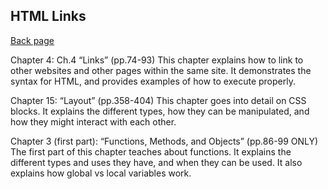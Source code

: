 ## HTML Links

[Back page](README.md)


Chapter 4: Ch.4 “Links” (pp.74-93)
    This chapter explains how to link to other websites and other pages within the same site. It demonstrates the syntax for HTML, and provides examples of how to execute properly.


Chapter 15: “Layout” (pp.358-404)
    This chapter goes into detail on CSS blocks. It explains the different types, how they can be manipulated, and how they might interact with each other.


Chapter 3 (first part): “Functions, Methods, and Objects” (pp.86-99 ONLY)
    The first part of this chapter teaches about functions. It explains the different types and uses they have, and when they can be used. It also explains how global vs local variables work.